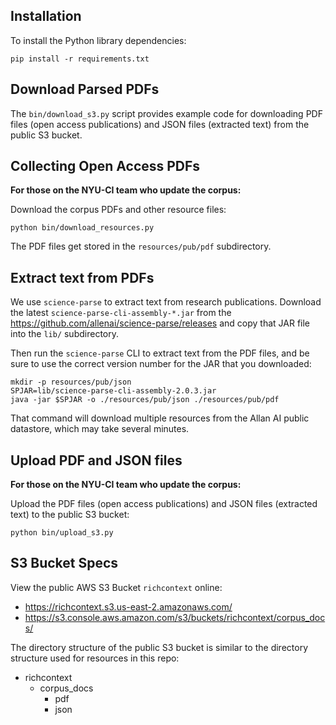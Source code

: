 ## Installation

To install the Python library dependencies:

```
pip install -r requirements.txt
```


## Download Parsed PDFs

The `bin/download_s3.py` script provides example code for downloading
PDF files (open access publications) and JSON files (extracted text)
from the public S3 bucket.


## Collecting Open Access PDFs

**For those on the NYU-CI team who update the corpus:**

Download the corpus PDFs and other resource files:

```
python bin/download_resources.py
```

The PDF files get stored in the `resources/pub/pdf` subdirectory.


## Extract text from PDFs

We use `science-parse` to extract text from research publications.
Download the latest `science-parse-cli-assembly-*.jar` from the
<https://github.com/allenai/science-parse/releases>
and copy that JAR file into the `lib/` subdirectory.

Then run the `science-parse` CLI to extract text from the PDF files,
and be sure to use the correct version number for the JAR that you
downloaded:

```
mkdir -p resources/pub/json
SPJAR=lib/science-parse-cli-assembly-2.0.3.jar
java -jar $SPJAR -o ./resources/pub/json ./resources/pub/pdf
```

That command will download multiple resources from the Allan AI public
datastore, which may take several minutes.


## Upload PDF and JSON files

**For those on the NYU-CI team who update the corpus:**

Upload the PDF files (open access publications) and JSON files
(extracted text) to the public S3 bucket:

```
python bin/upload_s3.py
```


## S3 Bucket Specs

View the public AWS S3 Bucket `richcontext` online:

 - <https://richcontext.s3.us-east-2.amazonaws.com/>
 - <https://s3.console.aws.amazon.com/s3/buckets/richcontext/corpus_docs/>

The directory structure of the public S3 bucket is similar to the
directory structure used for resources in this repo:

- richcontext
  - corpus_docs
    - pdf
    - json
